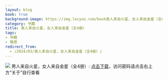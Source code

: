 ```yaml
---
layout: blog
book: true
background-image: https://img.locyoo.com/book男人来自火星，女人来自金星（全4册）.jpg
category: 书籍
title: 男人来自火星，女人来自金星（全4册）
tags:
- 书籍
- 情感
redirect_from:
  - /2024/03/男人来自火星，女人来自金星（全4册）/
---
```

![](https://img.locyoo.com/book男人来自火星，女人来自金星（全4册）.jpg)
男人来自火星，女人来自金星（全4册）: <a name = "ref1" href="https://url18.ctfile.com/f/50983618-1377657764-2e4fea?p=3619">点击下载</a>，访问密码请点击右上方“关于”自行查看